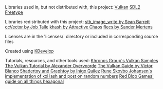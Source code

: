 Libraries used in, but not distributed with, this project:
[Vulkan](https://www.vulkan.org/)
[SDL2](https://www.libsdl.org/)
[Freetype](https://freetype.org/)

Libraries redistributed with this project:
[stb_image_write by Sean Barrett](https://github.com/nothings/stb)
[ccVector by Job Talle](https://github.com/jobtalle/ccVector)
[khash by Attractive Chaos](https://github.com/attractivechaos/klib)
[flecs by Sander Mertens](https://github.com/SanderMertens/flecs)

Licenses are in the 'licenses/' directory or included in corresponding source files

Created using [KDevelop](https://www.kdevelop.org/)

Tutorials, resources, and other tools used:
[Khronos Group's Vulkan Samples](https://github.com/KhronosGroup/Vulkan-Samples)
[The Vulkan Tutorial by Alexander Overvoorde](https://vulkan-tutorial.com/)
[The Vulkan Guide by Victor Blanco](https://vkguide.dev/)
[Shadertoy and Graphtoy by Inigo Quilez](https://iquilezles.org/)
[Rune Skovbo Johansen's implementation of xxHash and post on random numbers](https://blog.runevision.com/2015/01/primer-on-repeatable-random-numbers.html)
[Red Blob Games' guide on all things hexagonal](https://www.redblobgames.com/grids/hexagons/)
